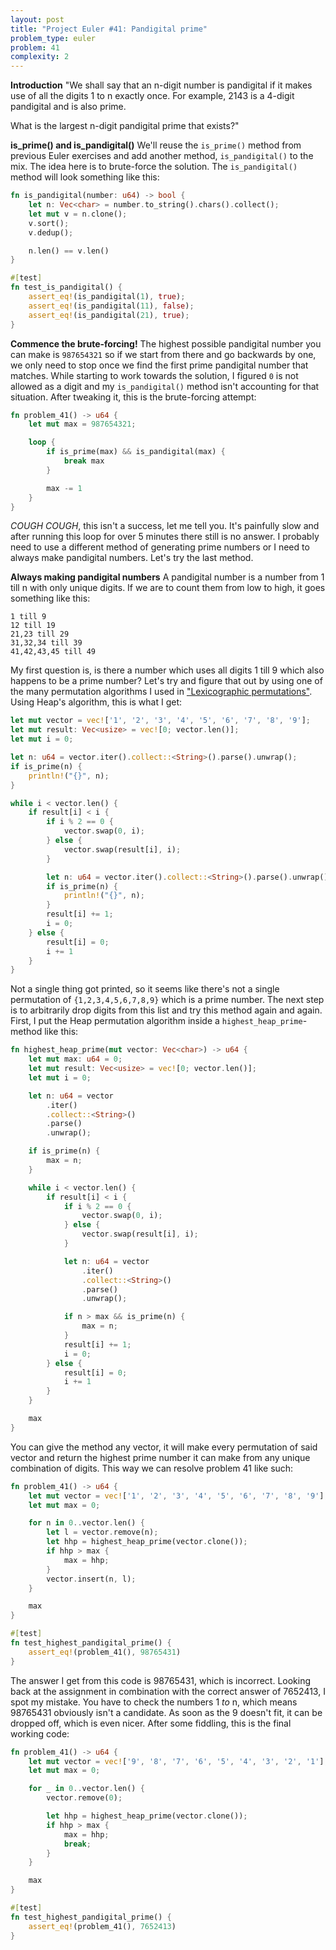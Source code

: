 ```yaml
---
layout: post
title: "Project Euler #41: Pandigital prime"
problem_type: euler
problem: 41
complexity: 2
---
```

**Introduction**
"We shall say that an n-digit number is pandigital if it makes use of all the digits 1 to n exactly once. For example, 2143 is a 4-digit pandigital and is also prime.

What is the largest n-digit pandigital prime that exists?"

**is_prime() and is_pandigital()**
We'll reuse the `is_prime()` method from previous Euler exercises and add another method, `is_pandigital()` to the mix. The idea here is to brute-force the solution. The `is_pandigital()` method will look something like this:

```rust
fn is_pandigital(number: u64) -> bool {
    let n: Vec<char> = number.to_string().chars().collect();
    let mut v = n.clone();
    v.sort();
    v.dedup();

    n.len() == v.len()
}

#[test]
fn test_is_pandigital() {
    assert_eq!(is_pandigital(1), true);
    assert_eq!(is_pandigital(11), false);
    assert_eq!(is_pandigital(21), true);
}
```

**Commence the brute-forcing!**
The highest possible pandigital number you can make is `987654321` so if we start from there and go backwards by one, we only need to stop once we find the first prime pandigital number that matches. While starting to work towards the solution, I figured `0` is not allowed as a digit and my `is_pandigital()` method isn't accounting for that situation. After tweaking it, this is the brute-forcing attempt:

```rust
fn problem_41() -> u64 {
    let mut max = 987654321;

    loop {
        if is_prime(max) && is_pandigital(max) {
            break max
        }

        max -= 1
    }
}
```

*COUGH COUGH*, this isn't a success, let me tell you. It's painfully slow and after running this loop for over 5 minutes there still is no answer. I probably need to use a different method of generating prime numbers or I need to always make pandigital numbers. Let's try the last method.

**Always making pandigital numbers**
A pandigital number is a number from 1 till n with only unique digits. If we are to count them from low to high, it goes something like this:

```
1 till 9
12 till 19
21,23 till 29
31,32,34 till 39
41,42,43,45 till 49
```

My first question is, is there a number which uses all digits 1 till 9 which also happens to be a prime number? Let's try and figure that out by using one of the many permutation algorithms I used in ["Lexicographic permutations"](/2021/10/30/project-euler-24-lexicographic-permutations.html). Using Heap's algorithm, this is what I get:

```rust
let mut vector = vec!['1', '2', '3', '4', '5', '6', '7', '8', '9'];
let mut result: Vec<usize> = vec![0; vector.len()];
let mut i = 0;

let n: u64 = vector.iter().collect::<String>().parse().unwrap();
if is_prime(n) {
    println!("{}", n);
}

while i < vector.len() {
    if result[i] < i {
        if i % 2 == 0 {
            vector.swap(0, i);
        } else {
            vector.swap(result[i], i);
        }

        let n: u64 = vector.iter().collect::<String>().parse().unwrap();
        if is_prime(n) {
            println!("{}", n);
        }
        result[i] += 1;
        i = 0;
    } else {
        result[i] = 0;
        i += 1
    }
}
```

Not a single thing got printed, so it seems like there's not a single permutation of `{1,2,3,4,5,6,7,8,9}` which is a prime number. The next step is to arbitrarily drop digits from this list and try this method again and again. First, I put the Heap permutation algorithm inside a `highest_heap_prime`-method like this:

```rust
fn highest_heap_prime(mut vector: Vec<char>) -> u64 {
    let mut max: u64 = 0;
    let mut result: Vec<usize> = vec![0; vector.len()];
    let mut i = 0;

    let n: u64 = vector
        .iter()
        .collect::<String>()
        .parse()
        .unwrap();

    if is_prime(n) {
        max = n;
    }

    while i < vector.len() {
        if result[i] < i {
            if i % 2 == 0 {
                vector.swap(0, i);
            } else {
                vector.swap(result[i], i);
            }

            let n: u64 = vector
                .iter()
                .collect::<String>()
                .parse()
                .unwrap();

            if n > max && is_prime(n) {
                max = n;
            }
            result[i] += 1;
            i = 0;
        } else {
            result[i] = 0;
            i += 1
        }
    }

    max
}
```

You can give the method any vector, it will make every permutation of said vector and return the highest prime number it can make from any unique combination of digits. This way we can resolve problem 41 like such:

```rust
fn problem_41() -> u64 {
    let mut vector = vec!['1', '2', '3', '4', '5', '6', '7', '8', '9'];
    let mut max = 0;

    for n in 0..vector.len() {
        let l = vector.remove(n);
        let hhp = highest_heap_prime(vector.clone());
        if hhp > max {
            max = hhp;
        }
        vector.insert(n, l);
    }

    max
}

#[test]
fn test_highest_pandigital_prime() {
    assert_eq!(problem_41(), 98765431)
}
```

The answer I get from this code is 98765431, which is incorrect. Looking back at the assignment in combination with the correct answer of 7652413, I spot my mistake. You have to check the numbers 1 *to* n, which means 98765431 obviously isn't a candidate. As soon as the 9 doesn't fit, it can be dropped off, which is even nicer. After some fiddling, this is the final working code:

```rust
fn problem_41() -> u64 {
    let mut vector = vec!['9', '8', '7', '6', '5', '4', '3', '2', '1'];
    let mut max = 0;

    for _ in 0..vector.len() {
        vector.remove(0);

        let hhp = highest_heap_prime(vector.clone());
        if hhp > max {
            max = hhp;
            break;
        }
    }

    max
}

#[test]
fn test_highest_pandigital_prime() {
    assert_eq!(problem_41(), 7652413)
}
```